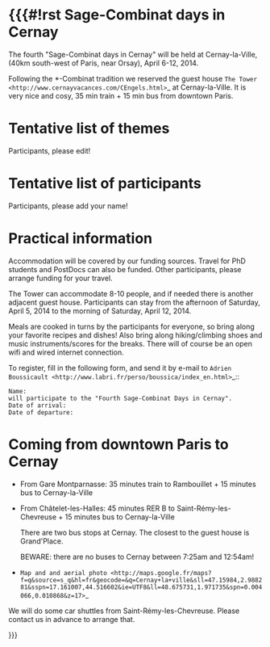 {{{#!rst
Sage-Combinat days in Cernay
============================

The fourth "Sage-Combinat days in Cernay" will be held at Cernay-la-Ville,
(40km south-west of Paris, near Orsay), April 6-12, 2014.

Following the \*-Combinat tradition we reserved the guest house `The
Tower <http://www.cernayvacances.com/CEngels.html>`_ at
Cernay-la-Ville.  It is very nice and cosy, 35 min train + 15
min bus from downtown Paris. 

Tentative list of themes
========================

Participants, please edit!


Tentative list of participants
==============================

Participants, please add your name!


Practical information
=====================

Accommodation will be covered by our funding sources.
Travel for PhD students and PostDocs can also be funded.
Other participants, please arrange funding for your travel.

The Tower can accommodate 8-10 people, and if needed there is another
adjacent guest house. Participants can stay from the afternoon of
Saturday, April 5, 2014 to the morning of Saturday, April 12, 2014.

Meals are cooked in turns by the participants for everyone, so bring
along your favorite recipes and dishes!  Also bring along hiking/climbing
shoes and music instruments/scores for the breaks. There will of course
be an open wifi and wired internet connection.

To register, fill in the following form, and send it by e-mail to
`Adrien Boussicault <http://www.labri.fr/perso/boussica/index_en.html>`_::

    Name:
    will participate to the "Fourth Sage-Combinat Days in Cernay".
    Date of arrival:
    Date of departure:

Coming from downtown Paris to Cernay
====================================

* From Gare Montparnasse: 35 minutes train to Rambouillet + 15 minutes bus to Cernay-la-Ville
* From Châtelet-les-Halles: 45 minutes RER B to Saint-Rémy-les-Chevreuse + 15 minutes bus to Cernay-la-Ville

   There are two bus stops at Cernay. The closest to the guest house is Grand'Place.

   BEWARE: there are no buses to Cernay between 7:25am and 12:54am!

* `Map and and aerial photo <http://maps.google.fr/maps?f=q&source=s_q&hl=fr&geocode=&q=Cernay+la+ville&sll=47.15984,2.988281&sspn=17.161007,44.516602&ie=UTF8&ll=48.675731,1.971735&spn=0.004066,0.010868&z=17>`_

We will do some car shuttles from Saint-Rémy-les-Chevreuse. Please contact us in
advance to arrange that.

}}}
